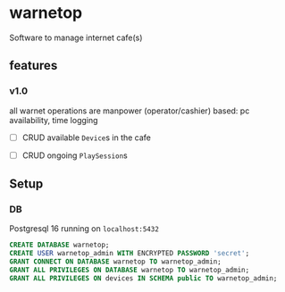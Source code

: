 # warnetop

Software to manage internet cafe(s)

## features

### v1.0

all warnet operations are manpower (operator/cashier) based: pc availability, time logging

- [ ] CRUD available `Device`s in the cafe
- [ ] CRUD ongoing `PlaySession`s



## Setup

### DB

Postgresql 16 running on `localhost:5432`

```sql
CREATE DATABASE warnetop;
CREATE USER warnetop_admin WITH ENCRYPTED PASSWORD 'secret';
GRANT CONNECT ON DATABASE warnetop TO warnetop_admin;
GRANT ALL PRIVILEGES ON DATABASE warnetop TO warnetop_admin;
GRANT ALL PRIVILEGES ON devices IN SCHEMA public TO warnetop_admin;
```
